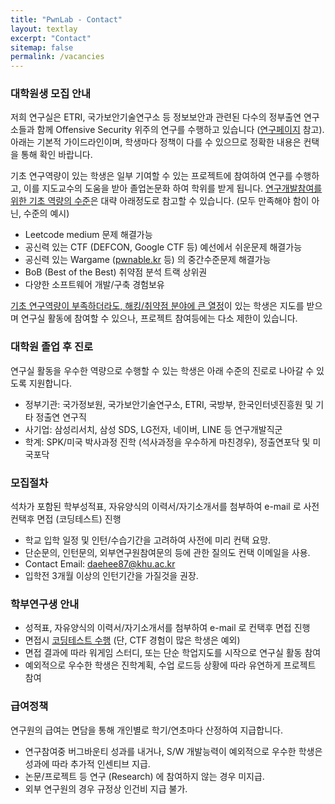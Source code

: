 ```yaml
---
title: "PwnLab - Contact"
layout: textlay
excerpt: "Contact"
sitemap: false
permalink: /vacancies
---
```


### 대학원생 모집 안내

저희 연구실은 ETRI, 국가보안기술연구소 등 정보보안과 관련된 다수의 정부출연 연구소들과 함께 
Offensive Security 위주의 연구를 수행하고 있습니다 ([연구페이지](research) 참고).
아래는 기본적 가이드라인이며, 학생마다 정책이 다를 수 있으므로 정확한 내용은 컨택을 통해 확인 바랍니다.

기초 연구역량이 있는 학생은 일부 기여할 수 있는 프로젝트에 참여하여
연구를 수행하고, 이를 지도교수의 도움을 받아 졸업논문화 하여 학위를 받게 됩니다.
<u>연구개발참여를 위한 기초 역량의 수준</u>은 대략 아래정도로 참고할 수 있습니다.
(모두 만족해야 함이 아닌, 수준의 예시)
- Leetcode medium 문제 해결가능
- 공신력 있는 CTF (DEFCON, Google CTF 등) 예선에서 쉬운문제 해결가능
- 공신력 있는 Wargame ([pwnable.kr](https://pwnable.kr) 등) 의 중간수준문제 해결가능
- BoB (Best of the Best) 취약점 분석 트랙 상위권
- 다양한 소프트웨어 개발/구축 경험보유

<u>기초 연구역량이 부족하더라도, 해킹/취약점 분야에 큰 열정</u>이 있는 학생은 지도를 받으며
연구실 활동에 참여할 수 있으나, 프로젝트 참여등에는 다소 제한이 있습니다.

### 대학원 졸업 후 진로
연구실 활동을 우수한 역량으로 수행할 수 있는 학생은 아래 수준의 진로로 나아갈 수 있도록 지원합니다.
- 정부기관: 국가정보원, 국가보안기술연구소, ETRI, 국방부, 한국인터넷진흥원 및 기타 정출연 연구직
- 사기업: 삼성리서치, 삼성 SDS, LG전자, 네이버, LINE 등 연구개발직군
- 학계: SPK/미국 박사과정 진학 (석사과정을 우수하게 마친경우), 정출연포닥 및 미국포닥

### 모집절차
석차가 포함된 학부성적표, 자유양식의 이력서/자기소개서를 첨부하여 e-mail 로 사전컨택후 면접 (코딩테스트) 진행
- 학교 입학 일정 및 인턴/수습기간을 고려하여 사전에 미리 컨택 요망.
- 단순문의, 인턴문의, 외부연구원참여문의 등에 관한 질의도 컨택 이메일을 사용.
- Contact Email: daehee87@khu.ac.kr
- 입학전 3개월 이상의 인턴기간을 가질것을 권장.

### 학부연구생 안내
- 성적표, 자유양식의 이력서/자기소개서를 첨부하여 e-mail 로 컨택후 면접 진행
- 면접시 <u>코딩테스트 수행</u> (단, CTF 경험이 많은 학생은 예외)
- 면접 결과에 따라 워게임 스터디, 또는 단순 학업지도를 시작으로 연구실 활동 참여
- 예외적으로 우수한 학생은 진학계획, 수업 로드등 상황에 따라 유연하게 프로젝트 참여

### 급여정책
연구원의 급여는 면담을 통해 개인별로 학기/연초마다 산정하여 지급합니다.
- 연구참여중 버그바운티 성과를 내거나, S/W 개발능력이 예외적으로 우수한 학생은 성과에 따라 추가적 인센티브 지급.
- 논문/프로젝트 등 연구 (Research) 에 참여하지 않는 경우 미지급.
- 외부 연구원의 경우 규정상 인건비 지급 불가.


